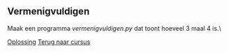 ## Vermenigvuldigen

Maak een programma _vermenigvuldigen.py_ dat toont hoeveel
3 maal 4 is.\

[Oplossing](/oplossingen/vermenigvuldigen.html)
[Terug naar cursus](/04_getallen.html)